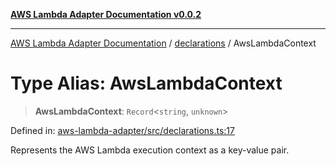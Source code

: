 [**AWS Lambda Adapter Documentation v0.0.2**](../../README.md)

***

[AWS Lambda Adapter Documentation](../../modules.md) / [declarations](../README.md) / AwsLambdaContext

# Type Alias: AwsLambdaContext

> **AwsLambdaContext**: `Record`\<`string`, `unknown`\>

Defined in: [aws-lambda-adapter/src/declarations.ts:17](https://github.com/stonemjs/aws-lambda-adapter/blob/b2e29f567ac56717023f9597000ee3f0d0278093/src/declarations.ts#L17)

Represents the AWS Lambda execution context as a key-value pair.
